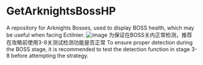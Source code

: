 # GetArknightsBossHP
A repository for Arknights Bosses, used to display BOSS health, which may be useful when facing Ectilnier.
![image](https://github.com/rayquazaMega/GetArknightsBossHP/assets/71483492/f764f58e-8d9b-45fb-b9a8-7a9572ef0bf4)
为保证在BOSS关内正常检测，推荐在攻略前使用3-8关测试检测功能是否正常
To ensure proper detection during the BOSS stage, it is recommended to test the detection function in stage 3-8 before attempting the strategy.
